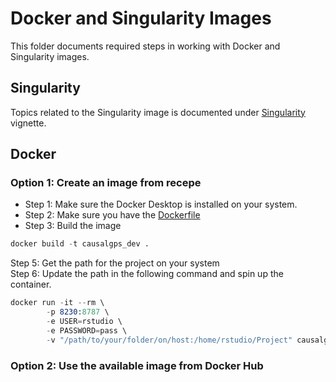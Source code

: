 # Docker and Singularity Images

This folder documents required steps in working with Docker and Singularity images.

## Singularity

Topics related to the Singularity image is documented under [Singularity](https://fasrc.github.io/CausalGPS/articles/Singularity-Image.html) vignette. 

## Docker

### Option 1: Create an image from recepe

- Step 1: Make sure the Docker Desktop is installed on your system.  
- Step 2: Make sure you have the [Dockerfile](Dockerfile)   
- Step 3: Build the image

```s
docker build -t causalgps_dev . 
```
Step 5: Get the path for the project on your system   
Step 6: Update the path in the following command and spin up the container.

```s
docker run -it --rm \
        -p 8230:8787 \
        -e USER=rstudio \
        -e PASSWORD=pass \
        -v "/path/to/your/folder/on/host:/home/rstudio/Project" causalgps_dev
```


### Option 2: Use the available image from Docker Hub